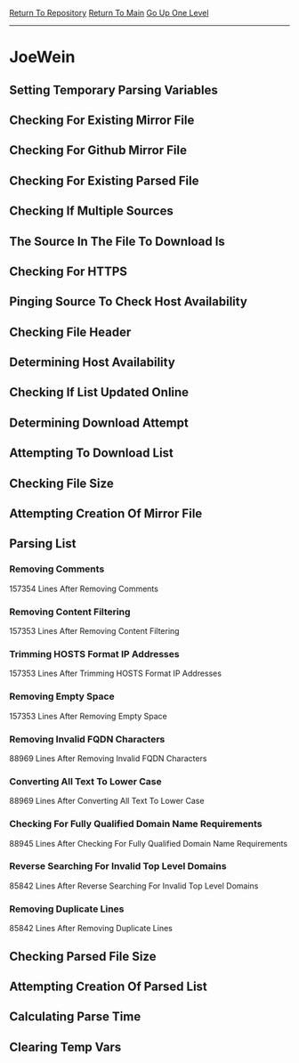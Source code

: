 [Return To Repository](https://github.com/deathbybandaid/piholeparser/)
[Return To Main](https://github.com/deathbybandaid/piholeparser/blob/master/RecentRunLogs/Mainlog.md)
[Go Up One Level](https://github.com/deathbybandaid/piholeparser/blob/master/RecentRunLogs/TopLevelScripts/30-Processing-External-Blacklists.md)
____________________________________
# JoeWein
## Setting Temporary Parsing Variables
## Checking For Existing Mirror File
## Checking For Github Mirror File
## Checking For Existing Parsed File
## Checking If Multiple Sources
## The Source In The File To Download Is
## Checking For HTTPS
## Pinging Source To Check Host Availability
## Checking File Header
## Determining Host Availability
## Checking If List Updated Online
## Determining Download Attempt
## Attempting To Download List
## Checking File Size
## Attempting Creation Of Mirror File
## Parsing List
### Removing Comments
157354 Lines After Removing Comments
### Removing Content Filtering
157353 Lines After Removing Content Filtering
### Trimming HOSTS Format IP Addresses
157353 Lines After Trimming HOSTS Format IP Addresses
### Removing Empty Space
157353 Lines After Removing Empty Space
### Removing Invalid FQDN Characters
88969 Lines After Removing Invalid FQDN Characters
### Converting All Text To Lower Case
88969 Lines After Converting All Text To Lower Case
### Checking For Fully Qualified Domain Name Requirements
88945 Lines After Checking For Fully Qualified Domain Name Requirements
### Reverse Searching For Invalid Top Level Domains
85842 Lines After Reverse Searching For Invalid Top Level Domains
### Removing Duplicate Lines
85842 Lines After Removing Duplicate Lines
## Checking Parsed File Size
## Attempting Creation Of Parsed List
## Calculating Parse Time
## Clearing Temp Vars
